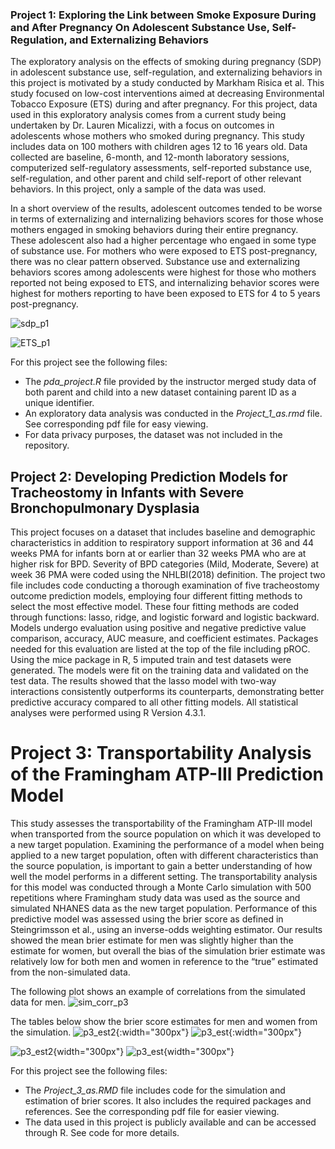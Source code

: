 ### Project 1: Exploring the Link between Smoke Exposure During and After Pregnancy On Adolescent Substance Use, Self-Regulation, and Externalizing Behaviors

The exploratory analysis on the effects of smoking during pregnancy (SDP) in adolescent substance use, self-regulation, and externalizing behaviors in this project is motivated by a study conducted by Markham Risica et al. This study focused on low-cost interventions aimed at decreasing Environmental Tobacco Exposure (ETS) during and after pregnancy. For this project, data used in this exploratory analysis comes from a current study being undertaken by Dr. Lauren Micalizzi, with a focus on outcomes in adolescents whose mothers who smoked during pregnancy. This study includes data on 100 mothers with children ages 12 to 16 years old. Data collected are baseline, 6-month, and 12-month laboratory sessions, computerized self-regulatory assessments, self-reported substance use, self-regulation, and other parent and child self-report of other relevant behaviors. In this project, only a sample of the data was used.

In a short overview of the results, adolescent outcomes tended to be worse in terms of externalizing and internalizing behaviors scores for those whose mothers engaged in smoking behaviors during their entire pregnancy. These adolescent also had a higher percentage who engaed in some type of substance use. For mothers who were exposed to ETS post-pregnancy, there was no clear pattern observed. Substance use and externalizing behaviors scores among adolescents were highest for those who mothers reported not being exposed to ETS, and internalizing behavior scores were highest for mothers reporting to have been exposed to ETS for 4 to 5 years post-pregnancy. 

![sdp_p1](https://github.com/aserra10/PHP2550-Projects/assets/119968598/f268fd7c-b77c-4ced-8573-54f48a270ea6)

![ETS_p1](https://github.com/aserra10/PHP2550-Projects/assets/119968598/fb63797f-349c-42f0-8d45-e5a0642aecff)


For this project see the following files: 
- The *pda_project.R* file provided by the instructor merged study data of both parent and child into a new dataset containing parent ID as a unique identifier.
- An exploratory data analysis was conducted in the *Project_1_as.rmd* file. See corresponding pdf file for easy viewing.
- For data privacy purposes, the dataset was not included in the repository.
  
## Project 2: Developing Prediction Models for Tracheostomy in Infants with Severe Bronchopulmonary Dysplasia
This project focuses on a dataset that includes baseline and demographic characteristics in addition to respiratory support information at 36 and 44 weeks PMA for infants born at or earlier than 32 weeks PMA who are at higher risk for BPD. Severity of BPD categories (Mild, Moderate, Severe) at week 36 PMA were coded using the NHLBI(2018) definition. The project two file includes code conducting a thorough examination of five tracheostomy outcome prediction models, employing four different fitting methods to select the most effective model. These four fitting methods are coded through functions: lasso, ridge, and logistic forward and logistic backward. Models undergo evaluation using positive and negative predictive value comparison, accuracy, AUC measure, and coefficient estimates. Packages needed for this evaluation are listed at the top of the file including pROC. Using the mice package in R, 5 imputed train and test datasets were generated. The models were fit on the training data and validated on the test data. The results showed that the lasso model with two-way interactions consistently outperforms its counterparts, demonstrating better predictive accuracy compared to all other fitting models. All statistical analyses were performed using R Version 4.3.1. 

# Project 3: Transportability Analysis of the Framingham ATP-III Prediction Model
This study assesses the transportability of the Framingham ATP-III model when transported from the source population on which it was developed to a new target population. Examining the performance of a model when being applied to a new target population, often with different characteristics than the source population, is important to gain a better understanding of how well the model performs
in a different setting. The transportability analysis for this model was conducted through a Monte Carlo simulation with 500 repetitions where Framingham study data was used as the source and simulated NHANES data as the new target population. Performance of this predictive model was assessed using the brier score as defined in Steingrimsson et al., using an inverse-odds weighting estimator. Our results showed the mean brier estimate for men was slightly higher than the estimate for women, but overall the bias of the simulation brier estimate was relatively low for both men and women in reference to the “true” estimated from the non-simulated data. 

The following plot shows an example of correlations from the simulated data for men. 
![sim_corr_p3](https://github.com/aserra10/PHP2550-Projects/assets/119968598/26ecffff-11f5-48d2-acb2-182e76f438e3)

The tables below show the brier score estimates for men and women from the simulation.
![p3_est2](https://github.com/aserra10/PHP2550-Projects/assets/119968598/b6f4a4ba-bfb1-409a-a677-6ef892531b40){:width="300px"}
![p3_est](https://github.com/aserra10/PHP2550-Projects/assets/119968598/1743cb33-66d3-45f7-8f8b-d035a081661f){:width="300px"}

![p3_est2](https://github.com/aserra10/PHP2550-Projects/blob/main/assets/119968598/b6f4a4ba-bfb1-409a-a677-6ef892531b40.png?raw=true){width="300px"}
![p3_est](https://github.com/aserra10/PHP2550-Projects/blob/main/assets/119968598/1743cb33-66d3-45f7-8f8b-d035a081661f.png?raw=true){width="300px"}

For this project see the following files: 
- The *Project_3_as.RMD* file includes code for the simulation and estimation of brier scores. It also includes the required packages and references. See the corresponding pdf file for easier viewing.
- The data used in this project is publicly available and can be accessed through R. See code for more details.


